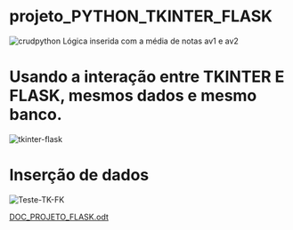 # projeto_PYTHON_TKINTER_FLASK
![crudpython](https://github.com/DanSRO/projeto_PYTHON_TKINTER_FLASK/assets/77812386/cd1785d4-052a-4611-97b0-4575f9bff798)
Lógica inserida com a média de notas av1 e av2

# Usando a interação entre TKINTER E FLASK, mesmos dados e mesmo banco.
![tkinter-flask](https://github.com/DanSRO/projeto_PYTHON_TKINTER_FLASK/assets/77812386/689cad86-fd1e-42b7-997a-82f5e94d74b9)

# Inserção de dados
![Teste-TK-FK](https://github.com/DanSRO/projeto_PYTHON_TKINTER_FLASK/assets/77812386/48df330d-ca89-4fc2-8bef-faa26c2f7a95)

[DOC_PROJETO_FLASK.odt](https://github.com/DanSRO/projeto_PYTHON_TKINTER_FLASK/files/11620330/DOC_PROJETO_FLASK.odt)
